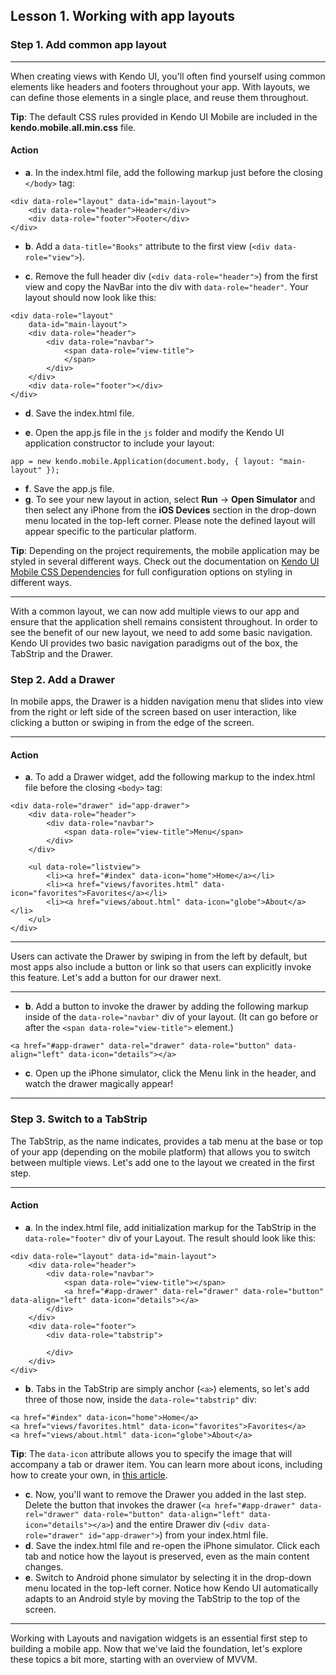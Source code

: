 ## Lesson 1. Working with app layouts

### Step 1. Add common app layout

<hr data-action="start" />

When creating views with Kendo UI, you'll often find yourself using common elements like headers and footers throughout your app. With layouts, we can define those elements in a single place, and reuse them throughout.

**Tip**: The default CSS rules provided in Kendo UI Mobile are included in the **kendo.mobile.all.min.css** file.

#### Action

* **a**. In the index.html file, add the following markup just before the closing `</body>` tag:
```
<div data-role="layout" data-id="main-layout">
    <div data-role="header">Header</div>
    <div data-role="footer">Footer</div>
</div>
```

* **b**. Add a `data-title="Books"` attribute to the first view (`<div data-role="view">`).

* **c**. Remove the full header div (`<div data-role="header">`) from the first view and copy the NavBar into the div with `data-role="header"`. Your layout should now look like this:
```
<div data-role="layout" 
    data-id="main-layout">
    <div data-role="header">
        <div data-role="navbar">
            <span data-role="view-title">
            </span>
        </div>
    </div>
    <div data-role="footer"></div>
</div>
``` 

* **d**. Save the index.html file.

* **e**. Open the app.js file in the `js` folder and modify the Kendo UI application constructor to include your layout:
```
app = new kendo.mobile.Application(document.body, { layout: "main-layout" });
```

* **f**. Save the app.js file.
* **g**. To see your new layout in action, select **Run** &#8594; **Open Simulator** and then select any iPhone from the **iOS Devices** section in the drop-down menu located in the top-left corner. Please note the defined layout will appear specific to the particular platform. 

**Tip**: Depending on the project requirements, the mobile application may be styled in several different ways. Check out the documentation on [Kendo UI Mobile CSS Dependencies](http://docs.telerik.com/kendo-ui/mobile/styling#kendo-ui-mobile-css-dependencies) for full configuration options on styling in different ways.

<hr data-action="end" />

With a common layout, we can now add multiple views to our app and ensure that the application shell remains consistent throughout. In order to see the benefit of our new layout, we need to add some basic navigation. Kendo UI provides two basic navigation paradigms out of the box, the TabStrip and the Drawer.

### Step 2. Add a Drawer

In mobile apps, the Drawer is a hidden navigation menu that slides into view from the right or left side of the screen based on user interaction, like clicking a button or swiping in from the edge of the screen.

<hr data-action="start" />

#### Action

* **a**. To add a Drawer widget, add the following markup to the index.html file before the closing `<body>` tag:
```
<div data-role="drawer" id="app-drawer">
    <div data-role="header">
        <div data-role="navbar">
            <span data-role="view-title">Menu</span>
        </div>
    </div>

    <ul data-role="listview">
        <li><a href="#index" data-icon="home">Home</a></li>
        <li><a href="views/favorites.html" data-icon="favorites">Favorites</a></li>
		<li><a href="views/about.html" data-icon="globe">About</a></li>
    </ul>
</div>
```

<hr data-action="end" />

Users can activate the Drawer by swiping in from the left by default, but most apps also include a button or link so that users can explicitly invoke this feature. Let's add a button for our drawer next.

<hr data-action="start" />

* **b**. Add a button to invoke the drawer by adding the following markup inside of the `data-role="navbar"` div of your layout. (It can go before or after the `<span data-role="view-title">` element.)
```
<a href="#app-drawer" data-rel="drawer" data-role="button" data-align="left" data-icon="details"></a>
```
* **c**. Open up the iPhone simulator, click the Menu link in the header, and watch the drawer magically appear!

<hr data-action="end" />

### Step 3. Switch to a TabStrip

The TabStrip, as the name indicates, provides a tab menu at the base or top of your app (depending on the mobile platform) that allows you to switch between multiple views. Let's add one to the layout we created in the first step. 

<hr data-action="start" />

#### Action

* **a**. In the index.html file, add initialization markup for the TabStrip in the `data-role="footer"` div of your Layout. The result should look like this:
```
<div data-role="layout" data-id="main-layout">
    <div data-role="header">
        <div data-role="navbar">
            <span data-role="view-title"></span>
            <a href="#app-drawer" data-rel="drawer" data-role="button" data-align="left" data-icon="details"></a>
        </div>
    </div>
    <div data-role="footer">
        <div data-role="tabstrip">

        </div>
    </div>
</div>
```

* **b**. Tabs in the TabStrip are simply anchor (`<a>`) elements, so let's add three of those now, inside the `data-role="tabstrip"` div:
```
<a href="#index" data-icon="home">Home</a>
<a href="views/favorites.html" data-icon="favorites">Favorites</a>
<a href="views/about.html" data-icon="globe">About</a>
```

**Tip**: The `data-icon` attribute allows you to specify the image that will accompany a tab or drawer item. You can learn more about icons, including how to create your own, in [this article](http://docs.telerik.com/kendo-ui/mobile/icons).

* **c**. Now, you'll want to remove the Drawer you added in the last step. Delete the button that invokes the drawer (`<a href="#app-drawer" data-rel="drawer" data-role="button" data-align="left" data-icon="details"></a>`) and the entire Drawer div (`<div data-role="drawer" id="app-drawer">`) from your index.html file.
* **d**. Save the index.html file and re-open the iPhone simulator. Click each tab and notice how the layout is preserved, even as the main content changes.
* **e**. Switch to Android phone simulator by selecting it in the drop-down menu located in the top-left corner. Notice how Kendo UI automatically adapts to an Android style by moving the TabStrip to the top of the screen.


<hr data-action="end" />

Working with Layouts and navigation widgets is an essential first step to building a mobile app. Now that we've laid the foundation, let's explore these topics a bit more, starting with an overview of MVVM.
